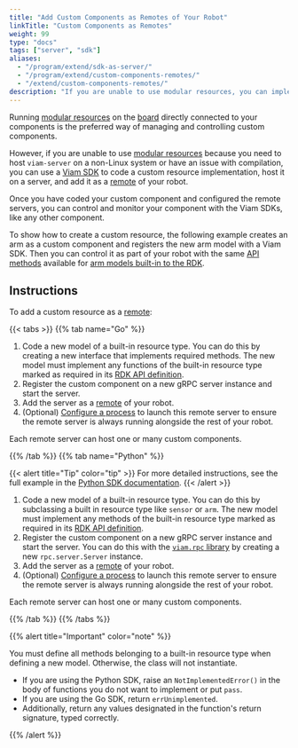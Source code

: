 ```yaml
---
title: "Add Custom Components as Remotes of Your Robot"
linkTitle: "Custom Components as Remotes"
weight: 99
type: "docs"
tags: ["server", "sdk"]
aliases:
  - "/program/extend/sdk-as-server/"
  - "/program/extend/custom-components-remotes/"
  - "/extend/custom-components-remotes/"
description: "If you are unable to use modular resources, you can implement custom components and register them on a server configured as a remote of your robot."
---
```


Running [modular resources](/modular-resources/) on the [board](/components/board/) directly connected to your components is the preferred way of managing and controlling custom components.

However, if you are unable to use [modular resources](/modular-resources/) because you need to host `viam-server` on a non-Linux system or have an issue with compilation, you can use a [Viam SDK](/program/apis/) to code a custom resource implementation, host it on a server, and add it as a [remote](/manage/parts-and-remotes/) of your robot.

Once you have coded your custom component and configured the remote servers, you can control and monitor your component with the Viam SDKs, like any other component.

To show how to create a custom resource, the following example creates an arm as a custom component and registers the new arm model with a Viam SDK.
Then you can control it as part of your robot with the same [API methods](/components/arm/#api) available for [arm models built-in to the RDK](/components/arm/#supported-models).

## Instructions

To add a custom resource as a [remote](/manage/parts-and-remotes/):

{{< tabs >}}
{{% tab name="Go" %}}

1. Code a new model of a built-in resource type.
   You can do this by creating a new interface that implements required methods.
   The new model must implement any functions of the built-in resource type marked as required in its [RDK API definition](/modular-resources/key-concepts/#valid-apis-to-implement-in-your-model).
2. Register the custom component on a new gRPC server instance and start the server.
3. Add the server as a [remote](/manage/parts-and-remotes/) of your robot.
4. (Optional) [Configure a process](/manage/configuration/#processes) to launch this remote server to ensure the remote server is always running alongside the rest of your robot.

Each remote server can host one or many custom components.

{{% /tab %}}
{{% tab name="Python" %}}

{{< alert title="Tip" color="tip" >}}
For more detailed instructions, see the full example in the [Python SDK documentation](https://python.viam.dev/examples/example.html#subclass-a-component).
{{< /alert >}}

1. Code a new model of a built-in resource type.
   You can do this by subclassing a built in resource type like `sensor` or `arm`.
   The new model must implement any methods of the built-in resource type marked as required in its [RDK API definition](/modular-resources/key-concepts/#valid-apis-to-implement-in-your-model).
1. Register the custom component on a new gRPC server instance and start the server.
   You can do this with the [`viam.rpc` library](https://python.viam.dev/autoapi/viam/rpc/index.html) by creating a new `rpc.server.Server` instance.
1. Add the server as a [remote](/manage/parts-and-remotes/) of your robot.
1. (Optional) [Configure a process](/manage/configuration/#processes) to launch this remote server to ensure the remote server is always running alongside the rest of your robot.

Each remote server can host one or many custom components.

{{% /tab %}}
{{% /tabs %}}

{{% alert title="Important" color="note" %}}

You must define all methods belonging to a built-in resource type when defining a new model.
Otherwise, the class will not instantiate.

- If you are using the Python SDK, raise an `NotImplementedError()` in the body of functions you do not want to implement or put `pass`.
- If you are using the Go SDK, return `errUnimplemented`.
- Additionally, return any values designated in the function's return signature, typed correctly.

{{% /alert %}}
